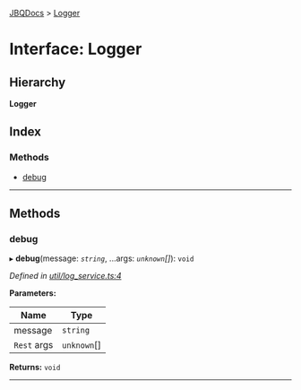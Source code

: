 [JBQDocs](../README.md) > [Logger](../interfaces/logger.md)

# Interface: Logger

## Hierarchy

**Logger**

## Index

### Methods

* [debug](logger.md#debug)

---

## Methods

<a id="debug"></a>

###  debug

▸ **debug**(message: *`string`*, ...args: *`unknown`[]*): `void`

*Defined in [util/log_service.ts:4](https://github.com/krnik/vjs-validator/blob/557f235/src/util/log_service.ts#L4)*

**Parameters:**

| Name | Type |
| ------ | ------ |
| message | `string` |
| `Rest` args | `unknown`[] |

**Returns:** `void`

___

